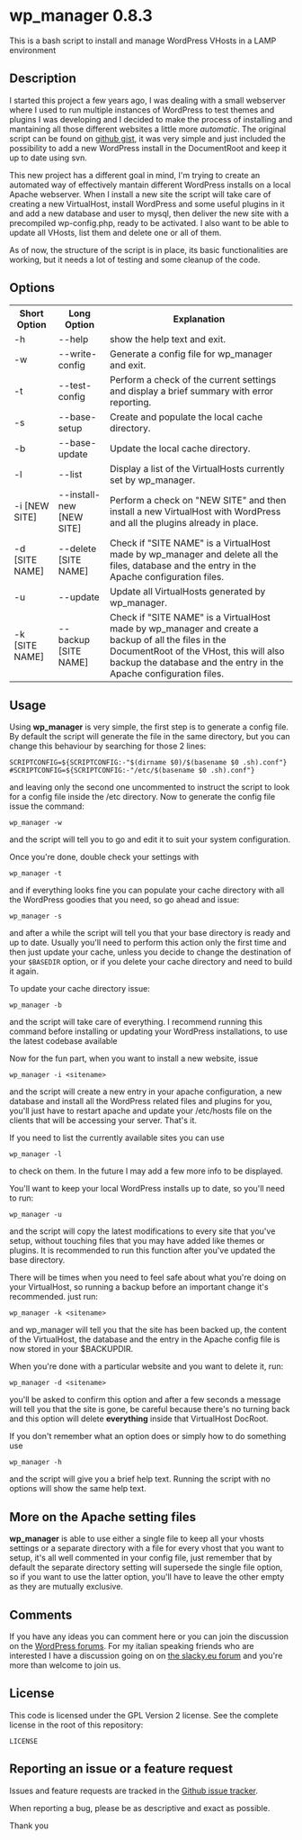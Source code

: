wp_manager 0.8.3
====================================

This is a bash script to install and manage WordPress VHosts in a LAMP environment


Description
-----------

I started this project a few years ago, I was dealing with a small webserver where I used to run multiple instances of WordPress to test themes and plugins I was developing and I decided to make the process of installing and mantaining all those different websites a little more *automatic*.
The original script can be found on [github gist](https://gist.github.com/danixland/5237608), it was very simple and just included the possibility to add a new WordPress install in the DocumentRoot and keep it up to date using svn.

This new project has a different goal in mind, I'm trying to create an automated way of effectively mantain different WordPress installs on a local Apache webserver. When I install a new site the script will take care of creating a new VirtualHost, install WordPress and some useful plugins in it and add a new database and user to mysql, then deliver the new site with a precompiled wp-config.php, ready to be activated.
I also want to be able to update all VHosts, list them and delete one or all of them.

As of now, the structure of the script is in place, its basic functionalities are working, but it needs a lot of testing and some cleanup of the code.

Options
--------

<table>
    <tr>
        <th>Short Option</th>
        <th>Long Option</th>
        <th>Explanation</th>
    </tr>
    <tr>
        <td>-h</td>
        <td>--help</td>
        <td>show the help text and exit.</td>
    </tr>
    <tr>
        <td>-w</td>
        <td>--write-config</td>
        <td>Generate a config file for wp_manager and exit.</td>
    </tr>
    <tr>
        <td>-t</td>
        <td>--test-config</td>
        <td>Perform a check of the current settings and display a brief summary with error reporting.</td>
    </tr>
    <tr>
        <td>-s</td>
        <td>--base-setup</td>
        <td>Create and populate the local cache directory.</td>
    </tr>
    <tr>
        <td>-b</td>
        <td>--base-update</td>
        <td>Update the local cache directory.</td>
    </tr>
    <tr>
        <td>-l</td>
        <td>--list</td>
        <td>Display a list of the VirtualHosts currently set by wp_manager.</td>
    </tr>
    <tr>
        <td>-i [NEW SITE]</td>
        <td>--install-new [NEW SITE]</td>
        <td>Perform a check on "NEW SITE" and then install a new VirtualHost with WordPress and all the plugins already in place.</td>
    </tr>
    <tr>
        <td>-d [SITE NAME]</td>
        <td>--delete [SITE NAME]</td>
        <td>Check if "SITE NAME" is a VirtualHost made by wp_manager and delete all the files, database and the entry in the Apache configuration files.</td>
    </tr>
    <tr>
        <td>-u</td>
        <td>--update</td>
        <td>Update all VirtualHosts generated by wp_manager.</td>
    </tr>
    <tr>
        <td>-k [SITE NAME]</td>
        <td>--backup [SITE NAME]</td>
        <td>Check if "SITE NAME" is a VirtualHost made by wp_manager and create a backup of all the files in the DocumentRoot of the VHost, this will also backup the database and the entry in the Apache configuration files.</td>
    </tr>
</table>

Usage
-------

Using **wp_manager** is very simple, the first step is to generate a config file. By default the script will generate the file in the same directory, but you can change this behaviour by searching for those 2 lines:

    SCRIPTCONFIG=${SCRIPTCONFIG:-"$(dirname $0)/$(basename $0 .sh).conf"}
    #SCRIPTCONFIG=${SCRIPTCONFIG:-"/etc/$(basename $0 .sh).conf"}

and leaving only the second one uncommented to instruct the script to look for a config file inside the /etc directory.
Now to generate the config file issue the command:

	wp_manager -w

and the script will tell you to go and edit it to suit your system configuration.

Once you're done, double check your settings with

    wp_manager -t

and if everything looks fine you can populate your cache directory with all the WordPress goodies that you need, so go ahead and issue:

    wp_manager -s

and after a while the script will tell you that your base directory is ready and up to date.
Usually you'll need to perform this action only the first time and then just update your cache, unless you decide to change the destination of your `$BASEDIR` option, or if you delete your cache directory and need to build it again.

To update your cache directory issue:

	wp_manager -b

and the script will take care of everything. I recommend running this command before installing or updating your WordPress installations, to use the latest codebase available

Now for the fun part, when you want to install a new website, issue

	wp_manager -i <sitename>

and the script will create a new entry in your apache configuration, a new database and install all the WordPress related files and plugins for you, you'll just have to restart apache and update your /etc/hosts file on the clients that will be accessing your server. That's it.

If you need to list the currently available sites you can use

	wp_manager -l

to check on them. In the future I may add a few more info to be displayed.

You'll want to keep your local WordPress installs up to date, so you'll need to run:

	wp_manager -u

and the script will copy the latest modifications to every site that you've setup, without touching files that you may have added like themes or plugins.
It is recommended to run this function after you've updated the base directory.

There will be times when you need to feel safe about what you're doing on your VirtualHost, so running a backup before an important change it's recommended. just run:

    wp_manager -k <sitename>

and wp_manager will tell you that the site has been backed up, the content of the VirtualHost, the database and the entry in the Apache config file is now stored in your $BACKUPDIR.

When you're done with a particular website and you want to delete it, run:

	wp_manager -d <sitename>

you'll be asked to confirm this option and after a few seconds a message will tell you that the site is gone, be careful because there's no turning back and this option will delete **everything** inside that VirtualHost DocRoot.

If you don't remember what an option does or simply how to do something use

	wp_manager -h

and the script will give you a brief help text. Running the script with no options will show the same help text.

More on the Apache setting files
-------

**wp_manager** is able to use either a single file to keep all your vhosts settings or a separate directory with a file for every vhost that you want to setup, it's all well commented in your config file, just remember that by default the separate directory setting will supersede the single file option, so if you want to use the latter option, you'll have to leave the other empty as they are mutually exclusive.

Comments
-------

If you have any ideas you can comment here or you can join the discussion on the [WordPress forums](https://wordpress.org/support/topic/lamp-automated-wordpress-local-environment-suggestions). For my italian speaking friends who are interested I have a discussion going on on [the slacky.eu forum](http://slacky.eu/forum/viewtopic.php?f=20&t=38699) and you're more than welcome to join us.

License
-------

This code is licensed under the GPL Version 2 license. See the complete license in the root of this repository:

    LICENSE

Reporting an issue or a feature request
---------------------------------------

Issues and feature requests are tracked in the [Github issue tracker](https://github.com/danixland/wp_manager/issues).

When reporting a bug, please be as descriptive and exact as possible.

Thank you
